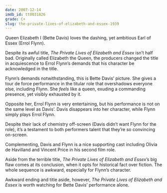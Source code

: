 ```yaml
---
date: 2007-12-14
imdb_id: tt0031826
grade: C+
slug: the-private-lives-of-elizabeth-and-essex-1939
---
```


Queen Elizabeth I (Bette Davis) loves the dashing, yet ambitious Earl of Essex (Errol Flynn).

Despite its awful title, _The Private Lives of Elizabeth and Essex_ isn’t half bad. Originally called Elizabeth the Queen, the producers changed the title in acquiescence to Errol Flynn’s demands that his character be acknowledged in the title.

Flynn’s demands notwithstanding, this is Bette Davis’ picture. She gives a tour de force performance in the titular role that overshadows everyone else, including Flynn. She _feels_ like a queen, exuding a commanding presence, yet visibly exhausted by it.

Opposite her, Errol Flynn is very entertaining, but his performance is not on the same level as Davis’. Davis disappears into her character, while Flynn simply plays Errol Flynn.

Despite their lack of chemistry off-screen (Davis didn’t want Flynn for the role), it’s a testament to both performers talent that they’re so convincing on-screen.

Complementing, Davis and Flynn is a nice supporting cast including Olivia de Havilland and Vincent Price in his second film role.

Aside from the terrible title, _The Private Lives of Elizabeth and Essex_’s big flaw comes at its conclusion, when it opts for historical fact over fiction. The whole sequence is awkward, especially for Flynn’s character.

Awkward ending and title aside, however, _The Private Lives of Elizabeth and Essex_ is worth watching for Bette Davis’ performance alone.
